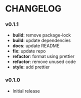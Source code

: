 # CHANGELOG

### v0.1.1

- **build**: remove package-lock
- **build**: update dependencies
- **docs**: update README
- **fix**: update repo
- **refactor**: format using prettier
- **refactor**: remove unused code
- **style**: add prettier

### v0.1.0

- Initial release
